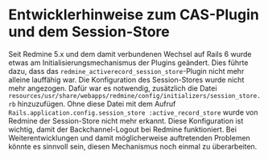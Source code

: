 # Entwicklerhinweise zum CAS-Plugin und dem Session-Store
Seit Redmine 5.x und dem damit verbundenen Wechsel auf Rails 6 wurde etwas am Initialisierungsmechanismus der Plugins geändert.
Dies führte dazu, dass das `redmine_activerecord_session_store`-Plugin nicht mehr alleine lauffähig war.
Die Konfiguration des Session-Stores wurde nicht mehr angezogen.
Dafür war es notwendig, zusätzlich die Datei `resources/usr/share/webapps/redmine/config/initializers/session_store.rb` hinzuzufügen.
Ohne diese Datei mit dem Aufruf `Rails.application.config.session_store :active_record_store` wurde von Redmine der Session-Store nicht mehr erkannt.
Diese Konfiguration ist wichtig, damit der Backchannel-Logout bei Redmine funktioniert. Bei Weiterentwicklungen und damit möglicherweise auftretenden
Problemen könnte es sinnvoll sein, diesen Mechanismus noch einmal zu überarbeiten.